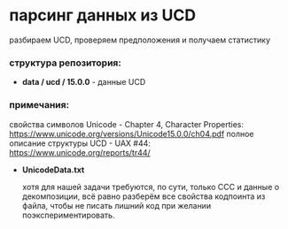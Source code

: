 # парсинг данных из UCD

разбираем UCD, проверяем предположения и получаем статистику

### структура репозитория:

* **data / ucd / 15.0.0** - данные UCD

### примечания:

свойства символов Unicode - Chapter 4, Character Properties: https://www.unicode.org/versions/Unicode15.0.0/ch04.pdf
полное описание структуры UCD - UAX #44: https://www.unicode.org/reports/tr44/

* **UnicodeData.txt**

    хотя для нашей задачи требуются, по сути, только CCC и данные о декомпозиции,
всё равно разберём все свойства кодпоинта из файла, чтобы не писать лишний код при желании поэкспериментировать.